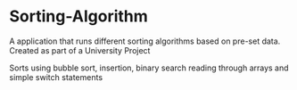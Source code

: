# Sorting-Algorithm
A application that runs different sorting algorithms based on pre-set data. Created as part of a University Project

Sorts using bubble sort, insertion, binary search reading through arrays and simple switch statements
